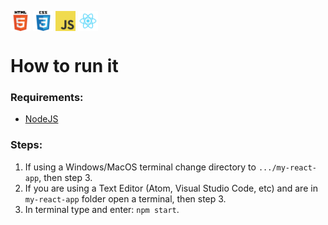 [<img align="center" alt="HTML" width="32px" src="https://raw.githubusercontent.com/github/explore/main/topics/html/html.png"  />][HTML_Site]
[<img align="center" alt="CSS" width="32px" src="https://raw.githubusercontent.com/github/explore/main/topics/css/css.png" />][CSS_Site]
[<img align="center" alt="JavaScript" width="32px" src="https://raw.githubusercontent.com/github/explore/main/topics/javascript/javascript.png" />][JavaScript_Site]
[<img align="center" alt="React" width="32px" src="https://raw.githubusercontent.com/github/explore/main/topics/react/react.png" />][React_Site]

[CSS_Site]: https://developer.mozilla.org/en-US/docs/Web/CSS
[HTML_SITE]: https://developer.mozilla.org/en-US/docs/Web/HTML
[JavaScript_Site]: https://developer.mozilla.org/en-US/docs/Web/JavaScript
[React_Site]: https://reactjs.org/

# How to run it
### Requirements:
* [NodeJS](https://nodejs.org/)

### Steps:
1. If using a Windows/MacOS terminal change directory to ``.../my-react-app``, then step 3.
2. If you are using a Text Editor (Atom, Visual Studio Code, etc) and are in ``my-react-app`` folder open a terminal, then step 3.
3. In terminal type and enter: ``npm start``.
